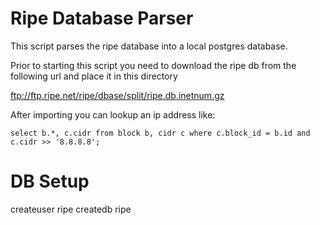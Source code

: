 # Ripe Database Parser

This script parses the ripe database into a local postgres database.

Prior to starting this script you need to download the ripe db from the following url and place it in this directory

ftp://ftp.ripe.net/ripe/dbase/split/ripe.db.inetnum.gz

After importing you can lookup an ip address like:

`select b.*, c.cidr from block b, cidr c where c.block_id = b.id and c.cidr >> '8.8.8.8';`

# DB Setup
createuser ripe
createdb ripe
